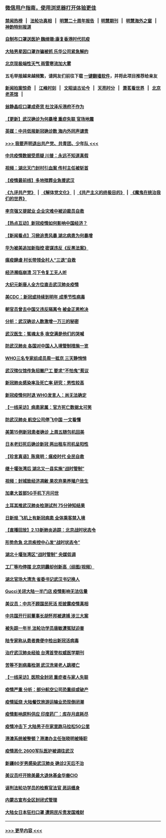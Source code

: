 ### [微信用户指南，使用浏览器打开体验更佳](https://github.com/gfw-breaker/banned-news1/blob/master/indexes/wechat-guide.md?t=0)
#### [禁闻热榜](热点新闻.md?t=0)  &nbsp;&nbsp;|&nbsp;&nbsp; [法轮功真相](https://github.com/gfw-breaker/truth/blob/master/README.md?t=0) &nbsp;&nbsp;|&nbsp;&nbsp; [明慧二十周年报告](https://github.com/gfw-breaker/mh-reports/blob/master/README.md?t=0) &nbsp;&nbsp;|&nbsp;&nbsp;[明慧期刊](https://github.com/gfw-breaker/mh-qikan) &nbsp;&nbsp;|&nbsp;&nbsp; [明慧海外之窗](https://github.com/gfw-breaker/mh-news/blob/master/README.md?t=0) &nbsp;&nbsp;|&nbsp;&nbsp; [神韵特别报道](https://github.com/gfw-breaker/mh-news/blob/master/shenyun.md?t=0)
#### [自制布口罩送医护 魏绮珊:康复香港时代抗疫](../pages/nsc413/n11867481.md?t=02141011) 
#### [大陆男星因口罩诈骗被抓 乐华公司紧急解约](../pages/nsc413/n11867354.md?t=02141011) 
#### [北京现极端性天气 雨雪寒流加大雾](../pages/nsc413/n11867619.md?t=02141011) 
#### 五毛举报越来越频繁，请网友们前往下载 [一键翻墙软件](https://github.com/gfw-breaker/ssr-accounts)，并将此项目推荐给亲友
#### [新闻拍案惊奇](https://github.com/gfw-breaker/banned-news1/blob/master/pages/link4.md) &nbsp;&nbsp;|&nbsp;&nbsp; [江峰时刻](https://github.com/gfw-breaker/banned-news1/blob/master/pages/link4.md) &nbsp;&nbsp;|&nbsp;&nbsp; [文昭谈古论今](https://github.com/gfw-breaker/banned-news1/blob/master/pages/link4.md) &nbsp;&nbsp;|&nbsp;&nbsp; [天亮时分](https://github.com/gfw-breaker/banned-news1/blob/master/pages/link4.md) &nbsp;&nbsp;|&nbsp;&nbsp; [萧茗看世界](https://github.com/gfw-breaker/banned-news1/blob/master/pages/link4.md) &nbsp;&nbsp;|&nbsp;&nbsp; [北京老茶馆](https://github.com/gfw-breaker/banned-news1/blob/master/pages/link4.md) &nbsp;&nbsp;|&nbsp;&nbsp; 
#### [翁静晶叹口罩成奇货 杜汶泽斥港府不作为](../pages/nsc413/n11867016.md?t=02141011) 
#### [【更新】武汉确诊为何暴增 重症失联 官场地震](../pages/nsc413/n11801312.md?t=02141011) 
#### [英媒：中共低报新冠确诊数 海内外同声谴责](../pages/nsc413/n11867421.md?t=02141011) 
#### [>>> 我要声明退出共产党、共青团、少年队 <<<](https://github.com/begood0513/goodnews/blob/master/quit/letter.md) 
#### [中共疫情数据受质疑 川普：永远不知道真假](../pages/nsc413/n11867195.md?t=02141011) 
#### [视频：湖北天门封村引血案 传村主任被斩首](../pages/nsc413/n11867382.md?t=02141011) 
#### [【疫情最前线】多地殡葬业急援武汉](../pages/nsc413/n11866914.md?t=02141011) 
#### [《九评共产党》](https://github.com/begood0513/9ping.md/blob/master/README.md) &nbsp;|&nbsp; [《解体党文化》](../../../../jtdwh.md/blob/master/README.md)  &nbsp;|&nbsp; [《共产主义的终极目的》](../../../../gczydzjmd.md/blob/master/README.md) &nbsp;|&nbsp; [《魔鬼在统治我们的世界》](../../../../mgztzwmdsj.md/blob/master/README.md) 
#### [李克强又提就业 企业灾难中被迫裁员自救](../pages/nsc413/n11867323.md?t=02141011) 
#### [【热点互动】新冠疫情如何影响中国经济？](../pages/nsc413/n11867208.md?t=02141011) 
#### [【新闻看点】习掀追责风暴 湖北病患为何暴增](../pages/nsc413/n11867035.md?t=02141011) 
#### [华为被美追加新指控 密谋违反《反黑法案》](../pages/nsc413/n11867191.md?t=02141011) 
#### [瘟疫肆虐 村长带领全村人“三退”自救](../pages/nsc413/n11861714.md?t=02141011) 
#### [经济濒临崩溃 习下令复工无人听](../pages/nsc413/n11867269.md?t=02141011) 
#### [大纪元新唐人全方位直击武汉肺炎疫情](../pages/nsc413/n11859405.md?t=02141011) 
#### [美CDC：新冠或持续到明年 成季节性病毒](../pages/nsc413/n11867279.md?t=02141011) 
#### [朝官员曾去中国又违反隔离令 被金正恩枪决](../pages/nsc413/n11867087.md?t=02141011) 
#### [分析：武汉确诊人数激增一万三的秘密](../pages/nsc413/n11866187.md?t=02141011) 
#### [武汉医生：冤魂太多 夜空满是他们的哭喊](../pages/nsc413/n11867107.md?t=02141011) 
#### [防武汉肺炎 各国对中国人入境管制措施一览](../pages/nsc413/n11838726.md?t=02141011) 
#### [WHO三名专家组成员周一抵京 三天静悄悄](../pages/nsc413/n11866947.md?t=02141011) 
#### [武汉殡仪馆传急招搬尸工 要求“不怕鬼”惹议](../pages/nsc413/n11866834.md?t=02141011) 
#### [新冠肺炎感染率及死亡率 研究：男性较高](../pages/nsc413/n11866956.md?t=02141011) 
#### [新冠疫情何时退 WHO发言人：尚无法确定](../pages/nsc413/n11866864.md?t=02141011) 
#### [【一线采访】病患家属：官方死亡数据太可笑](../pages/nsc413/n11866840.md?t=02141011) 
#### [防武汉肺炎 航空公司停飞中国 一文看懂](../pages/nsc413/n11866800.md?t=02141011) 
#### [美第15例新冠患者确诊 上周五随包机回美](../pages/nsc413/n11866852.md?t=02141011) 
#### [日本老妇死后确诊新冠 两出租车司机呈阳性](../pages/nsc413/n11866755.md?t=02141011) 
#### [【珍言真语】陈竟明：瘟疫时代 全民自救](../pages/nsc413/n11866765.md?t=02141011) 
#### [继十堰张湾后 湖北又一县实施“战时管制”](../pages/nsc413/n11866748.md?t=02141011) 
#### [视频：封城致经济凋敝 果农弃果养殖户放生](../pages/nsc413/n11866120.md?t=02141011) 
#### [加拿大首部5G手机下月问世](../pages/nsc413/n11864631.md?t=02141011) 
#### [土耳其推武汉肺炎检测试剂 75分钟知结果](../pages/nsc413/n11866520.md?t=02141011) 
#### [日新规 飞机上有新冠病患 全体乘客禁入境](../pages/nsc413/n11866233.md?t=02141011) 
#### [【直播回放】2.13新肺炎追踪：北京战时状态令](../pages/nsc413/n11866261.md?t=02141011) 
#### [形势危急 北京疾控中心发“战时状态令”](../pages/nsc413/n11866362.md?t=02141011) 
#### [湖北十堰张湾区“战时管制” 央媒低调](../pages/nsc413/n11866013.md?t=02141011) 
#### [工厂等均停摆 北京阴霾却创新高（组图/视频）](../pages/nsc413/n11865856.md?t=02141011) 
#### [湖北官场大清洗 省委书记武汉书记换人](../pages/nsc413/n11865112.md?t=02141011) 
#### [Gucci关闭大陆一半门店 疫情影响无法估量](../pages/nsc413/n11865799.md?t=02141011) 
#### [美议员：中共不顾国民死活 拒披露疫情真相](../pages/nsc413/n11866147.md?t=02141011) 
#### [中共国开行前董事长胡怀邦被逮捕 涉三大案](../pages/nsc413/n11865943.md?t=02141011) 
#### [被失踪一年半 法轮功学员唐敏遭冤狱迫害](../pages/nsc413/n11863707.md?t=02141011) 
#### [陆专家称从患者粪便中检出新冠活病毒](../pages/nsc413/n11865858.md?t=02141011) 
#### [治疗武汉肺炎经验 台湾首登权威医学期刊](../pages/nsc413/n11865669.md?t=02141011) 
#### [苦等不到病毒检测 武汉洗肾老人跳楼亡](../pages/nsc413/n11866020.md?t=02141011) 
#### [【一线采访】医院全封闭 重症者与家人失联](../pages/nsc413/n11864778.md?t=02141011) 
#### [疫情严重 分析：部分航空公司恐重组或破产](../pages/nsc413/n11865138.md?t=02141011) 
#### [疫情延烧 大陆餐饮旅游运输业恐现倒闭潮](../pages/nsc413/n11865608.md?t=02141011) 
#### [疫情影响原料供应 印度药厂：库存月底耗尽](../pages/nsc413/n11865151.md?t=02141011) 
#### [疫情冲击下 大陆男子在家里跑马拉松50公里](../pages/nsc413/n11865585.md?t=02141011) 
#### [港澳系统被整顿？港澳办主任张晓明被降职](../pages/nsc413/n11865277.md?t=02141011) 
#### [疫情恶化 2600军队医护被调往武汉](../pages/nsc413/n11865111.md?t=02141011) 
#### [新疆80岁男感染武汉肺炎 确诊2天后不治](../pages/nsc413/n11865260.md?t=02141011) 
#### [美议员吁开除美最大退休基金华裔CIO](../pages/nsc413/n11865230.md?t=02141011) 
#### [诬判法轮功学员的检察官法官 恶运缠身](../pages/nsc413/n11864380.md?t=02141011) 
#### [内蒙古宣布全区封闭式管理](../pages/nsc413/n11865271.md?t=02141011) 
#### [大陆女日本狂扫口罩 遭网民斥责发国难财](../pages/nsc413/n11865107.md?t=02141011) 

----
#### [ >>> 更早内容 <<< ](../indexes/nsc413-earlier.md)
